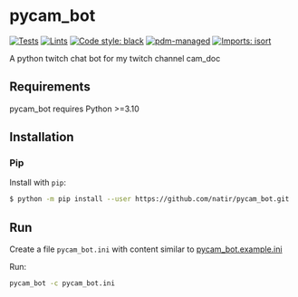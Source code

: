 # pycam_bot

[![Tests](https://github.com/natir/pycam_bot/workflows/Tests/badge.svg)](https://github.com/natir/pycam_bot/actions/workflows/ci.yml)
[![Lints](https://github.com/natir/pycam_bot/workflows/Lints/badge.svg)](https://github.com/natir/pycam_bot/actions/workflows/lint.yml)
[![Code style: black](https://img.shields.io/badge/code%20style-black-000000.svg)](https://github.com/psf/black)
[![pdm-managed](https://img.shields.io/badge/pdm-managed-blueviolet)](https://pdm.fming.dev)
[![Imports: isort](https://img.shields.io/badge/%20imports-isort-%231674b1?style=flat&labelColor=ef8336)](https://pycqa.github.io/isort/)

A python twitch chat bot for my twitch channel cam_doc

## Requirements

pycam_bot requires Python >=3.10

## Installation

### Pip

Install with `pip`:

```bash
$ python -m pip install --user https://github.com/natir/pycam_bot.git
```

## Run

Create a file `pycam_bot.ini` with content similar to [pycam_bot.example.ini](https://github.com/natir/pycam_doc/blob/main/etc/pycam_bot.example.ini)

Run:
```bash
pycam_bot -c pycam_bot.ini
```
